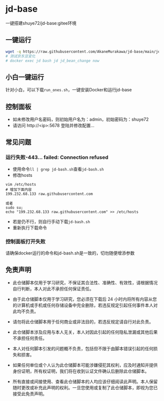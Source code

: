 # jd-base
一键搭建shuye72/jd-base:gitee环境

## 一键运行
```bash
wget -q https://raw.githubusercontent.com/AkaneMurakawa/jd-base/main/jd-base.sh -O jd-bash.sh && chmod +x jd-bash.sh && ./jd-bash.sh
# 测试京东豆变化
# docker exec jd bash jd jd_bean_change now
```
## 小白一键运行
针对小白，可以下载`run_ones.sh`，一键安装Docker和运行jd-base

## 控制面板
- 如未修改用户名密码，则初始用户名为：admin，初始密码为：shuye72
- 请访问 http://\<ip\>:5678 登陆并修改配置...
  
## 常见问题
### 运行失败-443... failed: Connection refused
- 使用命令`ll | grep jd-bash.sh`查看`jd-bash.sh`
- 修改hosts
```
vim /etc/hosts
# 增加下面内容
199.232.68.133 raw.githubusercontent.com
  
或者
sudo su;
echo "199.232.68.133 raw.githubusercontent.com" >> /etc/hosts
```
- 若是仍不行，则自行手动下载`jd-bash.sh`
- 重新执行下载命令
  
### 控制面板打开失败  
请确保docker运行的命令和jd-bash.sh是一致的，切勿随便增添参数
  
## 免责声明
- 此仓储脚本仅用于学习研究，不保证其合法性、准确性、有效性，请根据情况自行判断，本人对此不承担任何保证责任。

- 由于此仓储脚本仅用于学习研究，您必须在下载后 24 小时内将所有内容从您的计算机或手机或任何存储设备中完全删除，若违反规定引起任何事件本人对此均不负责。

- 请勿将此仓储脚本用于任何商业或非法目的，若违反规定请自行对此负责。

- 此仓储脚本涉及应用与本人无关，本人对因此引起的任何隐私泄漏或其他后果不承担任何责任。

- 本人对任何脚本引发的问题概不负责，包括但不限于由脚本错误引起的任何损失和损害。

- 如果任何单位或个人认为此仓储脚本可能涉嫌侵犯其权利，应及时通知并提供身份证明，所有权证明，我们将在收到认证文件确认后删除此仓储脚本。

- 所有直接或间接使用、查看此仓储脚本的人均应该仔细阅读此声明。本人保留随时更改或补充此声明的权利。一旦您使用或复制了此仓储脚本，即视为您已接受此免责声明。
